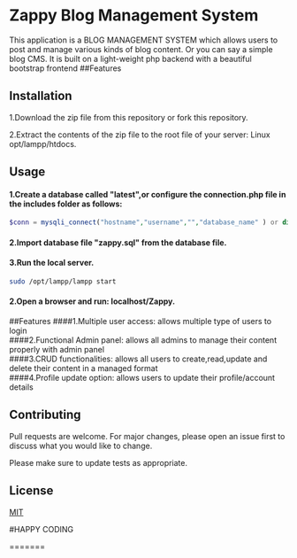 # Zappy Blog Management System
 This application is a BLOG MANAGEMENT SYSTEM which allows users to post and manage various kinds of blog content.
            Or you can say a simple blog CMS. It is built on a light-weight php backend with a beautiful bootstrap frontend
##Features

## Installation
 1.Download the zip file from this repository or fork this repository.

 2.Extract the contents of the zip file to the root file of your server: Linux opt/lampp/htdocs.

## Usage
#### 1.Create a database called "latest",or configure the connection.php file in the includes folder as follows:
```php
$conn = mysqli_connect("hostname","username","","database_name" ) or die ("error" . mysqli_error($conn));
```
#### 2.Import database file "zappy.sql" from the database file.
#### 3.Run the local server.

```bash
sudo /opt/lampp/lampp start
```
#### 2.Open a browser and run: localhost/Zappy.

##Features
  ####1.Multiple user access: allows multiple type of users to login <br>
  ####2.Functional Admin panel:  allows all admins to manage their content properly with admin panel  <br>
  ####3.CRUD functionalities:  allows all users to create,read,update and delete their content in a managed format <br>
  ####4.Profile update option: allows users to update their profile/account details <br>

## Contributing
Pull requests are welcome. For major changes, please open an issue first to discuss what you would like to change.

Please make sure to update tests as appropriate.

## License
[MIT](https://choosealicense.com/licenses/mit/)

#HAPPY CODING

=======
